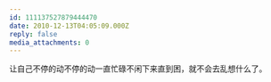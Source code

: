 ```yaml
---
id: 111137527879444470
date: 2010-12-13T04:05:09.000Z
reply: false
media_attachments: 0
---
```


让自己不停的动不停的动一直忙碌不闲下来直到困，就不会去乱想什么了。

